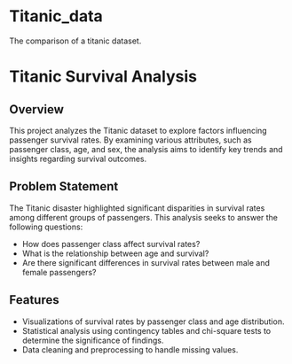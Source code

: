 # Titanic_data
The comparison of a titanic dataset.
# Titanic Survival Analysis

## Overview
This project analyzes the Titanic dataset to explore factors influencing passenger survival rates. By examining various attributes, such as passenger class, age, and sex, the analysis aims to identify key trends and insights regarding survival outcomes.

## Problem Statement
The Titanic disaster highlighted significant disparities in survival rates among different groups of passengers. This analysis seeks to answer the following questions:
- How does passenger class affect survival rates?
- What is the relationship between age and survival?
- Are there significant differences in survival rates between male and female passengers?

## Features
- Visualizations of survival rates by passenger class and age distribution.
- Statistical analysis using contingency tables and chi-square tests to determine the significance of findings.
- Data cleaning and preprocessing to handle missing values.
